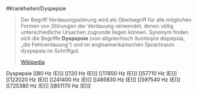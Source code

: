 #Krankheiten/Dyspepsie
> Der Begriff Verdauungsstörung wird als Oberbegriff für alle möglichen Formen von Störungen der Verdauung verwendet, denen völlig unterschiedliche Ursachen zugrunde liegen können. Synonym finden sich die Begriffe **Dyspepsie** (von altgriechisch δυσπεψία dispepsía, „die Fehlverdauung“) und im angloamerikanischen Sprachraum dyspepsia im Schriftgut.
>
> [Wikipedia](https://de.wikipedia.org/wiki/Verdauungsst%C3%B6rung)

Dyspepsie
[[80 Hz (E)]]
[[120 Hz (E)]]
[[17850 Hz (E)]]
[[57710 Hz (E)]]
[[122020 Hz (E)]]
[[241400 Hz (E)]]
[[485830 Hz (E)]]
[[597540 Hz (E)]]
[[725380 Hz (E)]]
[[851170 Hz (E)]]